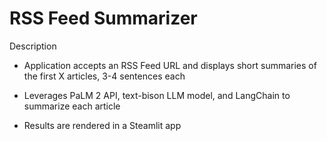 # RSS Feed Summarizer

Description

+ Application accepts an RSS Feed URL and displays short summaries of the first X articles, 3-4 sentences each

+ Leverages PaLM 2 API, text-bison LLM model, and LangChain to summarize each article

+ Results are rendered in a Steamlit app
